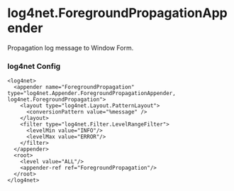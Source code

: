 # log4net.ForegroundPropagationAppender

Propagation log message to Window Form.

### log4net Config

	<log4net>
	  <appender name="ForegroundPropagation" type="log4net.Appender.ForegroundPropagationAppender, log4net.ForegroundPropagation">
	    <layout type="log4net.Layout.PatternLayout">
	      <conversionPattern value="%message" />
	    </layout>
	    <filter type="log4net.Filter.LevelRangeFilter">
	      <levelMin value="INFO"/>
	      <levelMax value="ERROR"/>
	    </filter>
	  </appender>
	  <root>
	    <level value="ALL"/>
	    <appender-ref ref="ForegroundPropagation"/>
	  </root>
	</log4net>